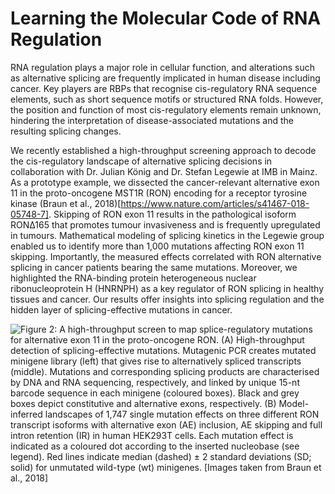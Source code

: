 
# Learning the Molecular Code of RNA Regulation

RNA regulation plays a major role in cellular function, and alterations such as alternative splicing are frequently implicated in human disease including cancer. Key players are RBPs that recognise cis-regulatory RNA sequence elements, such as short sequence motifs or structured RNA folds. However, the position and function of most cis-regulatory elements remain unknown, hindering the interpretation of disease-associated mutations and the resulting splicing changes.

We recently established a high-throughput screening approach to decode the cis-regulatory landscape of alternative splicing decisions in collaboration with Dr. Julian König and Dr. Stefan Legewie at IMB in Mainz. As a prototype example, we dissected the cancer-relevant alternative exon 11 in the proto-oncogene MST1R (RON) encoding for a receptor tyrosine kinase (Braun et al., 2018)[https://www.nature.com/articles/s41467-018-05748-7]. Skipping of RON exon 11 results in the pathological isoform RON∆165 that promotes tumour invasiveness and is frequently upregulated in tumours. Mathematical modeling of splicing kinetics in the Legewie group enabled us to identify more than 1,000 mutations affecting RON exon 11 skipping. Importantly, the measured effects correlated with RON alternative splicing in cancer patients bearing the same mutations. Moreover, we highlighted the RNA-binding protein heterogeneous nuclear ribonucleoprotein H (HNRNPH) as a key regulator of RON splicing in healthy tissues and cancer. Our results offer insights into splicing regulation and the hidden layer of splicing-effective mutations in cancer.

![Figure 2: A high-throughput screen to map splice-regulatory mutations for alternative exon 11 in the proto-oncogene RON. (A) High-throughput detection of splicing-effective mutations. Mutagenic PCR creates mutated minigene library (left) that gives rise to alternatively spliced transcripts (middle). Mutations and corresponding splicing products are characterised by DNA and RNA sequencing, respectively, and linked by unique 15-nt barcode sequence in each minigene (coloured boxes). Black and grey boxes depict constitutive and alternative exons, respectively. (B) Model-inferred landscapes of 1,747 single mutation effects on three different RON transcript isoforms with alternative exon (AE) inclusion, AE skipping and full intron retention (IR) in human HEK293T cells. Each mutation effect is indicated as a coloured dot according to the inserted nucleobase (see legend). Red lines indicate median (dashed) ± 2 standard deviations (SD; solid) for unmutated wild-type (wt) minigenes. [Images taken from Braun et al., 2018]](https://github.com/ZarnackGroup/ZarnackGroup.github.io/blob/main/Figure2_01.png)
